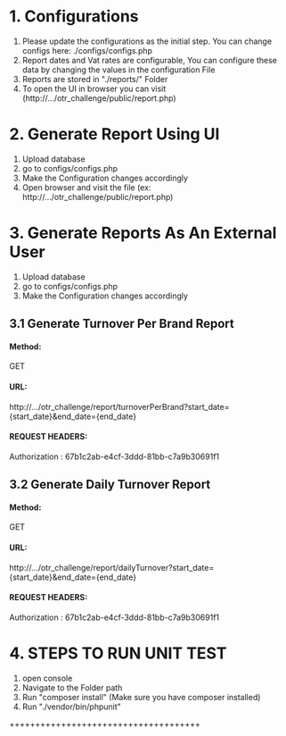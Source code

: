 # 1. Configurations

1. Please update the configurations as the initial step. You can change configs here: ./configs/configs.php
2. Report dates and Vat rates are configurable, You can configure these data by changing the values in the configuration File
3. Reports are stored in "./reports/" Folder
3. To open the UI in browser you can visit (http://.../otr_challenge/public/report.php)


# 2. Generate Report Using UI

1. Upload database
2. go to configs/configs.php
3. Make the Configuration changes accordingly
4. Open browser and visit the file (ex: http://.../otr_challenge/public/report.php)


# 3. Generate Reports As An External User

1. Upload database
2. go to configs/configs.php
3. Make the Configuration changes accordingly

## 3.1 Generate Turnover Per Brand Report
  
#### Method: 
GET

#### URL: 
http://.../otr_challenge/report/turnoverPerBrand?start_date={start_date}&end_date={end_date}

#### REQUEST HEADERS: 
Authorization : 67b1c2ab-e4cf-3ddd-81bb-c7a9b30691f1

## 3.2 Generate Daily Turnover Report
  
#### Method:
GET

#### URL:
http://.../otr_challenge/report/dailyTurnover?start_date={start_date}&end_date={end_date}

#### REQUEST HEADERS: 
Authorization : 67b1c2ab-e4cf-3ddd-81bb-c7a9b30691f1


# 4. STEPS TO RUN UNIT TEST

1. open console
2. Navigate to the Folder path
3. Run "composer install" (Make sure you have composer installed)
4. Run "./vendor/bin/phpunit"


+++++++++++++++++++++++++++++++++++++
